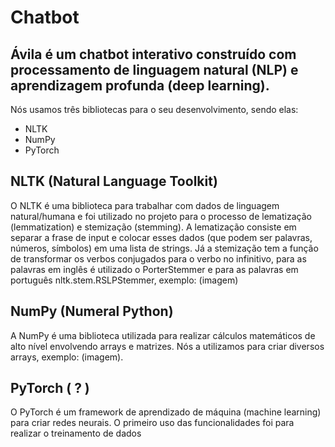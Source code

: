 # Chatbot 

## Ávila é um chatbot interativo construído com processamento de linguagem natural (NLP) e aprendizagem profunda (deep learning).

Nós usamos três bibliotecas para o seu desenvolvimento, sendo elas:
- NLTK
- NumPy
- PyTorch

## NLTK (Natural Language Toolkit)
O NLTK é uma biblioteca para trabalhar com dados de linguagem natural/humana e foi utilizado no projeto para o processo de lematização (lemmatization) e stemização (stemming). A lematização consiste em separar a frase de input e colocar esses dados (que podem ser palavras, números, símbolos) em uma lista de strings. 
Já a stemização tem a função de transformar os verbos conjugados para o verbo no infinitivo, para as palavras em inglês é utilizado o PorterStemmer e para as palavras em português nltk.stem.RSLPStemmer, exemplo: (imagem)

## NumPy (Numeral Python)
A NumPy é uma biblioteca utilizada para realizar cálculos matemáticos de alto nível envolvendo arrays e matrizes.
Nós a utilizamos para criar diversos arrays, exemplo: (imagem).

## PyTorch ( ? )
O PyTorch é um framework de aprendizado de máquina (machine learning) para criar redes neurais. O primeiro uso das funcionalidades foi para realizar o treinamento de dados
